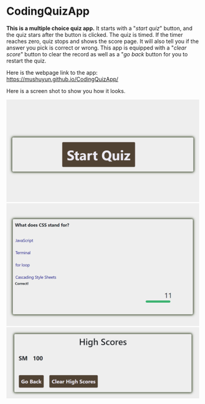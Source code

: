 # CodingQuizApp
**This is a multiple choice quiz app.** It starts with a "_start quiz_" button, and the quiz stars after the button is clicked. The quiz is timed. If the timer reaches zero, quiz stops and shows the score page. It will also tell you if the answer you pick is correct or wrong. 
This app is equipped with a "_clear score_" button to clear the record as well as a "_go back_ button for you to restart the quiz.

Here is the webpage link to the app: https://mushuyun.github.io/CodingQuizApp/

Here is a screen shot to show you how it looks.

![CodingQuizApp Screen Shots](images/screenShot1.png)
![CodingQuizApp Screen Shots](images/screenShot2.png)
![CodingQuizApp Screen Shots](images/ScreenShot3.png)
